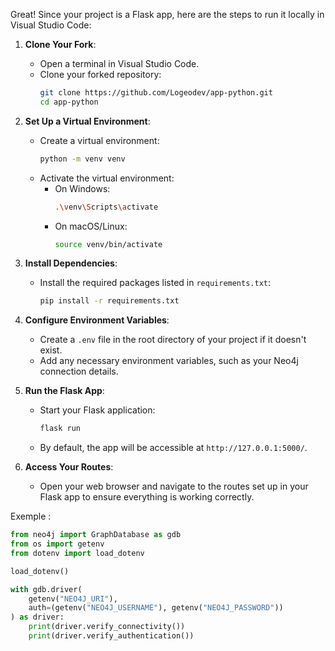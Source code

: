 Great! Since your project is a Flask app, here are the steps to run it locally in Visual Studio Code:

1. **Clone Your Fork**:
   - Open a terminal in Visual Studio Code.
   - Clone your forked repository:
     ```bash
     git clone https://github.com/Logeodev/app-python.git
     cd app-python
     ```

2. **Set Up a Virtual Environment**:
   - Create a virtual environment:
     ```bash
     python -m venv venv
     ```
   - Activate the virtual environment:
     - On Windows:
       ```bash
       .\venv\Scripts\activate
       ```
     - On macOS/Linux:
       ```bash
       source venv/bin/activate
       ```

3. **Install Dependencies**:
   - Install the required packages listed in `requirements.txt`:
     ```bash
     pip install -r requirements.txt
     ```

4. **Configure Environment Variables**:
   - Create a `.env` file in the root directory of your project if it doesn't exist.
   - Add any necessary environment variables, such as your Neo4j connection details.

5. **Run the Flask App**:
   - Start your Flask application:
     ```bash
     flask run
     ```
   - By default, the app will be accessible at `http://127.0.0.1:5000/`.

6. **Access Your Routes**:
   - Open your web browser and navigate to the routes set up in your Flask app to ensure everything is working correctly.

Exemple :

```py
from neo4j import GraphDatabase as gdb
from os import getenv
from dotenv import load_dotenv

load_dotenv()

with gdb.driver(
    getenv("NEO4J_URI"),
    auth=(getenv("NEO4J_USERNAME"), getenv("NEO4J_PASSWORD"))
) as driver: 
    print(driver.verify_connectivity())
    print(driver.verify_authentication())
```